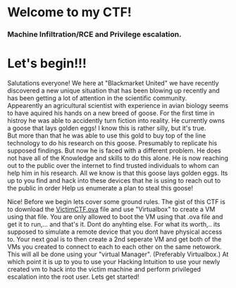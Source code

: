 # Welcome to my CTF!
### Machine Infiltration/RCE and Privilege escalation.

# Let's begin!!!
Salutations everyone! We here at "Blackmarket United" we have recently discovered a new unique situation that has been blowing up recently and has been 
getting a lot of attention in the scientific community.  
Appearently an agricultural scientist with experience in avian biology seems to have aquired his hands on a new breed of goose. 
For the first time in histroy he was able to accidently turn fiction into reality. He currently owns a goose that lays golden eggs! I know this is rather silly, but it's true.  
But more than that he was able to use this gold to buy top of the line technology to do his research on this goose. 
Presumably to replicate his supposed findings.
But now he is faced with a different problem. He does not have all of the Knowledge and skills to do this alone. He is now reaching out to the public over the 
internet to find trusted individuals to whom can help him in his research. 
All we know is that this goose lays golden eggs. 
Its up to you find and hack into these devices that he is using to reach out to the public in order Help us enumerate a plan to steal this goose!

Nice! Before we begin lets cover some ground rules.
The gist of this CTF is to download the [VictimCTF.ova](https://drive.google.com/file/d/18iAVf0B_164ajRm4T7VZj3XwJL74VSsd/view?usp=sharing) file and use "Virtualbox" to create a VM using that file.
You are only allowed to boot the VM using that .ova file and get it to run,... and that's it. Dont do anyhting else.
For what its worth,.. its supposed to simulate a remote device that you dont have physical access to.
Your next goal is to then create a 2nd seperate VM and get both of the VMs you created to connect to each to each other on the same netowork.
This will all be done using your "virtual Manager". (Preferably Virtualbox.) 
At which point it is up to you to use your Hacking Intuition to use your newly created vm to hack into the victim machine and perform privileged escalation 
into the root user.
Lets get started!

